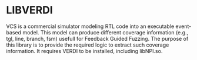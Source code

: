 <!--
SPDX-FileCopyrightText: 2022 Intel Corporation

SPDX-License-Identifier: Apache-2.0
-->

# LIBVERDI

VCS is a commercial simulator modeling RTL code into an executable event-based
model.  This model can produce different coverage information (e.g., tgl, line,
branch, fsm) usefull for Feedback Guided Fuzzing. The purpose of this
library is to provide the required logic to extract such coverage information.
It requires VERDI to be installed, including libNPI.so. 
